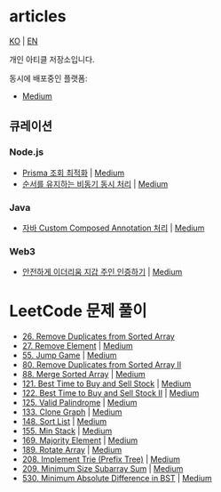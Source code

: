 # articles

[KO](./README.md) | [EN](./README_EN.md)

개인 아티클 저장소입니다.

동시에 배포중인 플랫폼:

- [Medium](https://medium.com/@daengdaenglee/lists)

## 큐레이션

### Node.js

- [Prisma 조회 최적화](./nodejs/Prisma%20%EC%A1%B0%ED%9A%8C%20%EC%B5%9C%EC%A0%81%ED%99%94/README.md)
  | [Medium](https://medium.com/@daengdaenglee/prisma-%EC%A1%B0%ED%9A%8C-%EC%B5%9C%EC%A0%81%ED%99%94-e17043266739)
- [순서를 유지하는 비동기 동시 처리](./nodejs/%EC%88%9C%EC%84%9C%EB%A5%BC%20%EC%9C%A0%EC%A7%80%ED%95%98%EB%8A%94%20%EB%B9%84%EB%8F%99%EA%B8%B0%20%EB%8F%99%EC%8B%9C%20%EC%B2%98%EB%A6%AC/README.md)
  | [Medium](https://medium.com/@daengdaenglee/%EC%88%9C%EC%84%9C%EB%A5%BC-%EC%9C%A0%EC%A7%80%ED%95%98%EB%8A%94-%EB%B9%84%EB%8F%99%EA%B8%B0-%EB%8F%99%EC%8B%9C-%EC%B2%98%EB%A6%AC-b05092398e45)

### Java

- [자바 Custom Composed Annotation 처리](./java/자바%20Custom%20Composed%20Annotation%20처리/README.md)
  | [Medium](https://medium.com/@daengdaenglee/%EC%9E%90%EB%B0%94-custom-composed-annotation-%EC%B2%98%EB%A6%AC-97cc83b8550d)

### Web3

- [안전하게 이더리움 지갑 주인 인증하기](./web3/안전하게%20이더리움%20지갑%20주인%20인증하기/README.md)
  | [Medium](https://medium.com/@daengdaenglee/%EC%95%88%EC%A0%84%ED%95%98%EA%B2%8C-%EC%9D%B4%EB%8D%94%EB%A6%AC%EC%9B%80-%EC%A7%80%EA%B0%91-%EC%A3%BC%EC%9D%B8-%EC%9D%B8%EC%A6%9D%ED%95%98%EA%B8%B0-63d8b37df0f0)

# LeetCode 문제 풀이

- [26. Remove Duplicates from Sorted Array](./leetcode/26.%20Remove%20Duplicates%20from%20Sorted%20Array/README.md)
- [27. Remove Element](./leetcode/27.%20Remove%20Element/README.md)
  | [Medium](https://medium.com/@daengdaenglee/leetcode-27-remove-element-31fc4b8dd5c8)
- [55. Jump Game](./leetcode/55.%20Jump%20Game/README.md)
  | [Medium](https://medium.com/@daengdaenglee/leetcode-55-jump-game-662582d1aebf)
- [80. Remove Duplicates from Sorted Array II](./leetcode/80.%20Remove%20Duplicates%20from%20Sorted%20Array%20II/README.md)
- [88. Merge Sorted Array](./leetcode/88.%20Merge%20Sorted%20Array/README.md)
  | [Medium](https://medium.com/@daengdaenglee/leetcode-88-merge-sorted-array-ab6ddd0e1ada)
- [121. Best Time to Buy and Sell Stock](./leetcode/121.%20Best%20Time%20to%20Buy%20and%20Sell%20Stock/README.md)
  | [Medium](https://medium.com/@daengdaenglee/leetcode-121-best-time-to-buy-and-sell-stock-8a5b66153964)
- [122. Best Time to Buy and Sell Stock II](./leetcode/122.%20Best%20Time%20to%20Buy%20and%20Sell%20Stock%20II/README.md)
  | [Medium](https://medium.com/@daengdaenglee/122-best-time-to-buy-and-sell-stock-ii-79660f7baad8)
- [125. Valid Palindrome](./leetcode/125.%20Valid%20Palindrome/README.md)
  | [Medium](https://medium.com/@daengdaenglee/125-valid-palindrome-42307c4c76c0)
- [133. Clone Graph](./leetcode/133.%20Clone%20Graph/README.md)
  | [Medium](https://medium.com/@daengdaenglee/leetcode-133-clone-graph-b713a35459a4)
- [148. Sort List](./leetcode/148.%20Sort%20List/README.md)
  | [Medium](https://medium.com/@daengdaenglee/leetcode-148-sort-list-dfc802921c23)
- [155. Min Stack](./leetcode/155.%20Min%20Stack/README.md)
  | [Medium](https://medium.com/@daengdaenglee/leetcode-155-min-stack-ffce4e7ba61)
- [169. Majority Element](./leetcode/169.%20Majority%20Element/README.md)
  | [Medium](https://medium.com/@daengdaenglee/169-majority-element-cc80cd342475)
- [189. Rotate Array](./leetcode/189.%20Rotate%20Array/README.md)
  | [Medium](https://medium.com/@daengdaenglee/189-rotate-array-ce9ebc9b00f4)
- [208. Implement Trie (Prefix Tree)](./leetcode/208.%20Implement%20Trie%20(Prefix%20Tree)/README.md)
  | [Medium](https://medium.com/@daengdaenglee/leetcode-208-implement-trie-prefix-tree-ee9df34a8fb7)
- [209. Minimum Size Subarray Sum](./leetcode/209.%20Minimum%20Size%20Subarray%20Sum/README.md)
  | [Medium](https://medium.com/@daengdaenglee/leetcode-209-minimum-size-subarray-sum-1069371b386b)
- [530. Minimum Absolute Difference in BST](./leetcode/530.%20Minimum%20Absolute%20Difference%20in%20BST/README.md)
  | [Medium](https://medium.com/@daengdaenglee/leetcode-530-minimum-absolute-difference-in-bst-9c0173997565)
